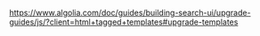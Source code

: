 https://www.algolia.com/doc/guides/building-search-ui/upgrade-guides/js/?client=html+tagged+templates#upgrade-templates
